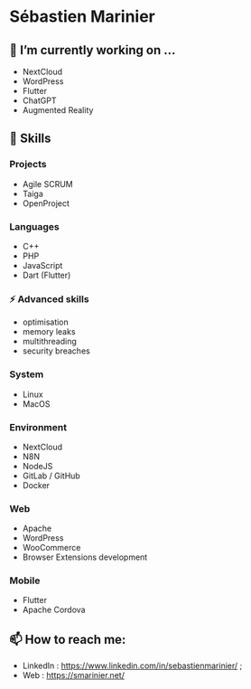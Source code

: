 <!--
**smarinier/smarinier** is a ✨ _special_ ✨ repository because its `README.md` (this file) appears on your GitHub profile.

Here are some ideas to get you started:

- 🔭 I’m currently working on ...
- 🌱 I’m currently learning ...
- 👯 I’m looking to collaborate on ...
- 🤔 I’m looking for help with ...
- 💬 Ask me about ...
- 📫 How to reach me: ...
- 😄 Pronouns: ...
- ⚡ Fun fact: ...
-->
# Sébastien Marinier

## 🔭 I’m currently working on ...
- NextCloud
- WordPress
- Flutter
- ChatGPT
- Augmented Reality

## :wrench: Skills

### Projects
- Agile SCRUM
- Taiga
- OpenProject

### Languages
- C++
- PHP
- JavaScript
- Dart (Flutter)

### ⚡ Advanced skills
- optimisation
- memory leaks
- multithreading
- security breaches

### System
- Linux
- MacOS

### Environment
- NextCloud
- N8N
- NodeJS
- GitLab / GitHub
- Docker

### Web
- Apache
- WordPress
- WooCommerce
- Browser Extensions development

### Mobile
- Flutter
- Apache Cordova

## 📫 How to reach me: 
- LinkedIn : https://www.linkedin.com/in/sebastienmarinier/ ;
- Web : https://smarinier.net/
